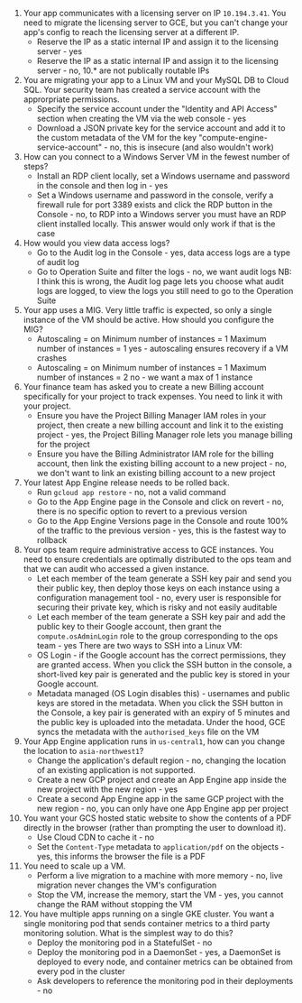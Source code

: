1. Your app communicates with a licensing server on IP `10.194.3.41`. You need to migrate the licensing server to GCE, but you can't change your app's config to reach the licensing server at a different IP.
    * Reserve the IP as a static internal IP and assign it to the licensing server - yes
    * Reserve the IP as a static internal IP and assign it to the licensing server - no, 10.* are not publically routable IPs
1. You are migrating your app to a Linux VM and your MySQL DB to Cloud SQL. Your security team has created a service account with the approrpriate permissions.
    * Specify the service account under the "Identity and API Access" section when creating the VM via the web console - yes
    * Download a JSON private key for the service account and add it to the custom metadata of the VM for the key "compute-engine-service-account" - no, this is insecure (and also wouldn't work)
1. How can you connect to a Windows Server VM in the fewest number of steps?
    * Install an RDP client locally, set a Windows username and password in the console and then log in - yes
    * Set a Windows username and password in the console, verify a firewall rule for port 3389 exists and click the RDP button in the Console - no, to RDP into a Windows server you must have an RDP client installed locally. This answer would only work if that is the case
1. How would you view data access logs?
    * Go to the Audit log in the Console - yes, data access logs are a type of audit log
    * Go to Operation Suite and filter the logs - no, we want audit logs
NB: I think this is wrong, the Audit log page lets you choose what audit logs are logged, to view the logs you still need to go to the Operation Suite
1. Your app uses a MIG. Very little traffic is expected, so only a single instance of the VM should be active. How should you configure the MIG?
    * Autoscaling = on
      Minimum number of instances = 1
      Maximum number of instances = 1
      yes - autoscaling ensures recovery if a VM crashes
    * Autoscaling = on
      Minimum number of instances = 1
      Maximum number of instances = 2
      no - we want a max of 1 instance
1. Your finance team has asked you to create a new Billing account specifically for your project to track expenses. You need to link it with your project.
    * Ensure you have the Project Billing Manager IAM roles in your project, then create a new billing account and link it to the existing project - yes, the Project Billing Manager role lets you manage billing for the project
    * Ensure you have the Billing Administrator IAM role for the billing account, then link the existing billing account to a new project - no, we don't want to link an existing billing account to a new project
1. Your latest App Engine release needs to be rolled back.
    * Run `gcloud app restore` - no, not a valid command
    * Go to the App Engine page in the Console and click on revert - no, there is no specific option to revert to a previous version
    * Go to the App Engine Versions page in the Console and route 100% of the traffic to the previous version - yes, this is the fastest way to rollback
1. Your ops team require administrative access to GCE instances. You need to ensure credentials are optimally distributed to the ops team and that we can audit who accessed a given instance.
    * Let each member of the team generate a SSH key pair and send you their public key, then deploy those keys on each instance using a configuration management tool - no, every user is responsible for securing their private key, which is risky and not easily auditable
    * Let each member of the team generate a SSH key pair and add the public key to their Google account, then grant the `compute.osAdminLogin` role to the group corresponding to the ops team - yes
There are two ways to SSH into a Linux VM:
    * OS Login - if the Google account has the correct permissions, they are granted access. When you click the SSH button in the console, a short-lived key pair is generated and the public key is stored in your Google account.
    * Metadata managed (OS Login disables this) - usernames and public keys are stored in the metadata. When you click the SSH button in the Console, a key pair is generated with an expiry of 5 minutes and the public key is uploaded into the metadata. Under the hood, GCE syncs the metadata with the `authorised_keys` file on the VM
1. Your App Engine application runs in `us-central1`, how can you change the location to `asia-northwest1`?
    * Change the application's default region - no, changing the location of an existing application is not supported.
    * Create a new GCP project and create an App Engine app inside the new project with the new region - yes
    * Create a second App Engine app in the same GCP project with the new region - no, you can only have one App Engine app per project
1. You want your GCS hosted static website to show the contents of a PDF directly in the browser (rather than prompting the user to download it).
    * Use Cloud CDN to cache it - no
    * Set the `Content-Type` metadata to `application/pdf` on the objects - yes, this informs the browser the file is a PDF
1. You need to scale up a VM.
    * Perform a live migration to a machine with more memory - no, live migration never changes the VM's configuration
    * Stop the VM, increase the memory, start the VM - yes, you cannot change the RAM without stopping the VM
1. You have multiple apps running on a single GKE cluster. You want a single monitoring pod that sends container metrics to a third party monitoring solution. What is the simplest way to do this?
    * Deploy the monitoring pod in a StatefulSet - no
    * Deploy the monitoring pod in a DaemonSet - yes, a DaemonSet is deployed to every node, and container metrics can be obtained from every pod in the cluster
    * Ask developers to reference the monitoring pod in their deployments - no
